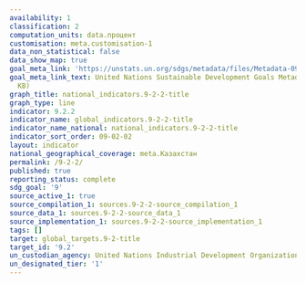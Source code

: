 ```yaml
---
availability: 1
classification: 2
computation_units: data.процент
customisation: meta.customisation-1
data_non_statistical: false
data_show_map: true
goal_meta_link: 'https://unstats.un.org/sdgs/metadata/files/Metadata-09-02-02.pdf '
goal_meta_link_text: United Nations Sustainable Development Goals Metadata (PDF 323
  KB)
graph_title: national_indicators.9-2-2-title
graph_type: line
indicator: 9.2.2
indicator_name: global_indicators.9-2-2-title
indicator_name_national: national_indicators.9-2-2-title
indicator_sort_order: 09-02-02
layout: indicator
national_geographical_coverage: meta.Казахстан
permalink: /9-2-2/
published: true
reporting_status: complete
sdg_goal: '9'
source_active_1: true
source_compilation_1: sources.9-2-2-source_compilation_1
source_data_1: sources.9-2-2-source_data_1
source_implementation_1: sources.9-2-2-source_implementation_1
tags: []
target: global_targets.9-2-title
target_id: '9.2'
un_custodian_agency: United Nations Industrial Development Organization (UNIDO)
un_designated_tier: '1'
---
```

